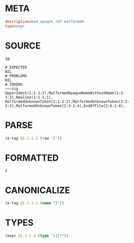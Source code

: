 # META
~~~ini
description=bad_opaque_ref malformed
type=expr
~~~
# SOURCE
~~~roc
I@
~~~
~~~
# EXPECTED
NIL
# PROBLEMS
NIL
# TOKENS
~~~zig
UpperIdent(1:1-1:2),MalformedOpaqueNameWithoutName(1:2-1:3),Newline(1:1-1:1),
MalformedUnknownToken(2:1-2:2),MalformedUnknownToken(2:2-2:3),MalformedUnknownToken(2:3-2:4),EndOfFile(2:4-2:4),
~~~
# PARSE
~~~clojure
(e-tag @1.1-1.2 (raw "I"))
~~~
# FORMATTED
~~~roc
I
~~~
# CANONICALIZE
~~~clojure
(e-tag @1.1-1.2 (name "I"))
~~~
# TYPES
~~~clojure
(expr @1.1-1.2 (type "[I]*"))
~~~
